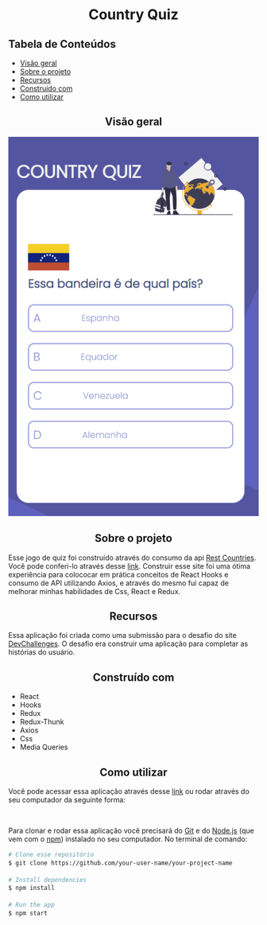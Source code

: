 <h1 align="center">Country Quiz</h1>

<h2>Tabela de Conteúdos</h2>
<ul>
    <li><a href="#visaoGeral">Visão geral</a>
    </li>
    <li><a href="#sobre">Sobre o projeto</a></li>
    <li><a href="#recursos">Recursos</a></li>
    <li><a href="#construidoCom">Construído com</a></li>
    <li><a href="#comoUtilizar">Como utilizar
</a></li>
</ul>

<h2 align="center" id="visaoGeral">Visão geral</h2>
<img src='./src/assets/quizGif.gif'>
<h2 id="sobre" align="center">Sobre o projeto</h2>
<p>Esse jogo de quiz foi construído através do consumo da api <a href="https://restcountries.com/">Rest Countries</a>. Você pode conferi-lo através desse <a href="quiz-paises.netlify.app">link</a>. Construir esse site foi uma ótima experiência para colococar em prática conceitos de React Hooks e consumo de API utilizando Axios, e através do mesmo fui capaz de melhorar minhas habilidades de Css, React e Redux.</p>

<h2 id="recursos" align="center">Recursos</h2>
<p>Essa aplicação foi criada como uma submissão para o desafio do site <a href="https://devchallenges.io/challenges">DevChallenges</a>. O desafio era construir uma aplicação para completar as histórias do usuário.</p>
<h2 id="construidoCom" align="center">Construído com</h2>
<ul>
    <li>React</li>
    <li>Hooks</li>
    <li>Redux</li>
    <li>Redux-Thunk</li>
    <li>Axios</li>
    <li>Css</li>
    <li>Media Queries</li>
</ul>

<h2 id="comoUtilizar" align="center">Como utilizar</h2>
<p>Você pode acessar essa aplicação através desse <a href="https://quiz-paises.netlify.app">link</a> ou rodar através do seu computador da seguinte forma: </p>
<br>

Para clonar e rodar essa aplicação você precisará do [Git](https://git-scm.com) e do [Node.js](https://nodejs.org/en/download/) (que vem com o [npm](http://npmjs.com)) instalado no seu computador. No terminal de comando:

```bash
# Clone esse repositório
$ git clone https://github.com/your-user-name/your-project-name

# Install dependencies
$ npm install

# Run the app
$ npm start
```
